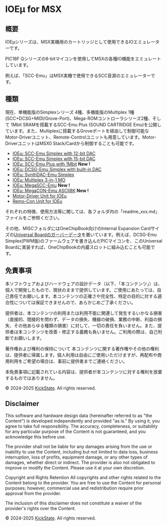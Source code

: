 # IOEμ for MSX

## 概要

IOEμシリーズは、MSX実機用のカートリッジとして使用できるIOエミュレーターです。

PIC18F Qシリーズの8-bitマイコンを使用してMSXの各種IO機能をエミュレートしています。

例えば、「SCC-Emu」はMSX実機で使用できるSCC音源のエミュレーターです。

## 種類
現在、単機能版のSimplexシリーズ 4種、多機能版のMultiplex 1種(SCC+DCSG+MIDI/Grove-Port)、Mega-ROMコントローラシリーズ2種、そして 1Mbit SRAMを搭載するSCC-Emu Plus (SOUND CARTRIDGE Emu)を公開しています。また、Multiplexに搭載するGroveポートを経由して制御可能なMotor-Driverユニット、Remote-Controlユニットも用意しています。Motor-DriverユニットはMSX0 Stack/Cardから制御することも可能です。

* [IOEμ: SCC-Emu Simplex with 12-bit DAC](/SCC-Emu_Simplex_12bit-DAC/readme_scc-emu_12.md)
* [IOEμ: SCC-Emu Simplex with 15-bit DAC](/SCC-Emu_Simplex_15bit-DAC/readme_scc-emu_15.md)
* [IOEμ: SCC-Emu Plus with 1Mbit](/SCC-Emu_Plus_1Mbit/readme_scc-emu_plus.md)  **New !**
* [IOEμ: DCSG-Emu Simplex with built-in DAC](/DCSG-Emu_Simplex/readme_dcsg-emu.md)
* [IOEμ: SynthDAC-Emu Simplex](/SynthDAC-Emu_Simplex/readme_synthdac-emu.md)
* [IOEμ: Multiplex 3-in-1 MO](/Multiplex_3-in-1_MO/readme_multiplex_3-in-1_mo.md)
* [IOEμ: MegaSCC-Emu](/MegaSCC-Emu/readme_megascc-emu.md)  **New !**
* [IOEμ: MegaCON-Emu ASCII8K](/MegaCON-Emu_ASCII8K/readme_megacon-emu_ascii8k.md)  **New !**
* [Motor-Driver Unit for IOEμ](/MotorDriver_Unit/readme_motordriver_unit.md)
* [Remo-Con Unit for IOEμ](/RemoCon_Unit/readme_remocon_unit.md)

それぞれの特徴、使用方法等に関しては、各フォルダ内の「readme_xxx.md」ファイルをご参照ください。

その他、MISCフォルダにはOneChipBook向けのInternal Expansion Cardサイズの[Universal Boardのガーバーデータ](/MISC/Universal_board_for_OneChipBook/readme_universal_board_for_onechipbook.md)を置いています。例えば、DCSG-Emu Simplex(PWM版)のファームウェアを書き込んだPICマイコンを、このUniversal Boardに実装すれば、OneChipBookの内蔵スロットに組み込むことも可能です。

## 免責事項

本ソフトウェアおよびハードウェアの設計データ（以下、「本コンテンツ」）は、個人で開発したもので、現状のままで提供しています。ご使用にあたっては、自己責任でお願いします。本コンテンツの正確さや完全性、特定の目的に対する適合性については保証できませんので、あらかじめご了承ください。

提供者は、本コンテンツの利用または利用不能に関連して発生するいかなる損害（直接的、間接的を問わず、データの損失、機器の破損、業務の中断、利益の損失、その他あらゆる種類の損害）に対して、一切の責任を負いません。また、提供者は本コンテンツを改善・修正する義務も負いません。ご利用の際は、自己判断でお願いします。

著作権および権利の保持について
本コンテンツに関する著作権やその他の権利は、提供者に帰属します。個人利用は自由にご使用いただけますが、再配布や商用利用をご希望の場合は、事前に提供者までご連絡ください。

本免責事項に記載されている内容は、提供者が本コンテンツに対する権利を放棄するものではありません。

© 2024-2025 [KickState](https://x.com/kickstate7). All rights reserved.

## Disclaimer

This software and hardware design data (hereinafter referred to as "the Content") is developed independently and provided "as is." By using it, you agree to take full responsibility. The accuracy, completeness, or suitability for any particular purpose of the Content is not guaranteed, and you acknowledge this before use.

The provider shall not be liable for any damages arising from the use or inability to use the Content, including but not limited to data loss, business interruption, loss of profits, equipment damage, or any other types of damages, whether direct or indirect. The provider is also not obligated to improve or modify the Content. Please use it at your own discretion.

Copyright and Rights Retention
All copyrights and other rights related to the Content belong to the provider. You are free to use the Content for personal purposes; however, commercial use and redistribution require prior approval from the provider.

The inclusion of this disclaimer does not constitute a waiver of the provider's rights over the Content.


© 2024-2025 [KickState](https://x.com/kickstate7). All rights reserved.


